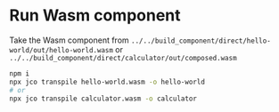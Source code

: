 # Run Wasm component

Take the Wasm component from `../../build_component/direct/hello-world/out/hello-world.wasm` or `../../build_component/direct/calculator/out/composed.wasm`

```sh
npm i
npx jco transpile hello-world.wasm -o hello-world
# or
npx jco transpile calculator.wasm -o calculator
```

